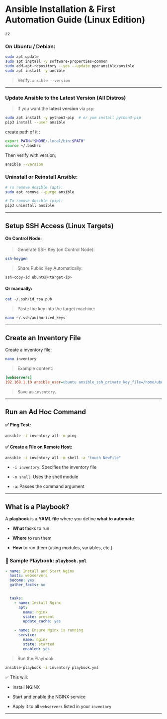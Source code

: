 #  Ansible Installation & First Automation Guide (Linux Edition)

zz
### On Ubuntu / Debian:

```sh
sudo apt update
sudo apt install -y software-properties-common
sudo add-apt-repository --yes --update ppa:ansible/ansible
sudo apt install -y ansible
```

> Verify: `ansible --version`

---
### Update Ansible to the Latest Version (All Distros)

> If you want the **latest version** via `pip`:

```sh
sudo apt install -y python3-pip  # or yum install python3-pip
pip3 install --user ansible
```

create path of it :
```sh
export PATH="$HOME/.local/bin:$PATH"
source ~/.bashrc
```

Then verify with version;
```sh
ansible --version
```

### Uninstall or Reinstall Ansible:

```sh
# To remove Ansible (apt):
sudo apt remove --purge ansible

# To remove Ansible (pip):
pip3 uninstall ansible
```
---
## Setup SSH Access (Linux Targets)
#### On Control Node:

>Generate SSH Key (on Control Node):
```sh
ssh-keygen
```

>Share Public Key Automatically:
```sh
ssh-copy-id ubuntu@<target-ip>
```

#### Or manually:

```sh
cat ~/.ssh/id_rsa.pub
```

> Paste the key into the target machine:
```sh
nano ~/.ssh/authorized_keys
```

---
## Create an Inventory File

Create a inventory file;
```sh
nano inventory
```

>Example content:
```ini
[webservers]
192.168.1.10 ansible_user=ubuntu ansible_ssh_private_key_file=/home/ubuntu/.ssh/id_rsa
```

> Save as `inventory`.


---
## Run an Ad Hoc Command

#### ✅ Ping Test:
```sh
ansible -i inventory all -m ping 
```

#### ✅ Create a File on Remote Host:
```sh
ansible -i inventory all -m shell -a "touch NewFile"
```

- `-i inventory`: Specifies the inventory file
    
- `-m shell`: Uses the shell module
    
- `-a`: Passes the command argument

---
## What is a Playbook?

A **playbook** is a **YAML file** where you define **what to automate**.

- **What** tasks to run
    
- **Where** to run them
    
- **How** to run them (using modules, variables, etc.)

### 📄 Sample Playbook: `playbook.yml`

```yml
- name: Install and Start Nginx
  hosts: webservers
  become: yes
  gather_facts: no


  tasks:
    - name: Install Nginx
      apt:
        name: nginx
        state: present
        update_cache: yes

    - name: Ensure Nginx is running
      service:
        name: nginx
        state: started
        enabled: yes
```

> Run the Playbook

```sh
ansible-playbook -i inventory playbook.yml
```

✅ This will:

- Install NGINX
    
- Start and enable the NGINX service
    
- Apply it to all `webservers` listed in your `inventory`
---


